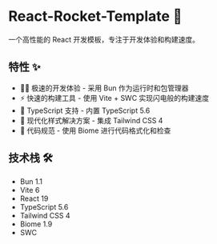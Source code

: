 # React-Rocket-Template 🚀

一个高性能的 React 开发模板，专注于开发体验和构建速度。

## 特性 ✨

- 🏃‍♂️ 极速的开发体验 - 采用 Bun 作为运行时和包管理器
- ⚡️ 快速的构建工具 - 使用 Vite + SWC 实现闪电般的构建速度
- 🎯 TypeScript 支持 - 内置 TypeScript 5.6
- 🎨 现代化样式解决方案 - 集成 Tailwind CSS 4
- 📏 代码规范 - 使用 Biome 进行代码格式化和检查

## 技术栈 🛠️

- Bun 1.1
- Vite 6
- React 19
- TypeScript 5.6
- Tailwind CSS 4
- Biome 1.9
- SWC
